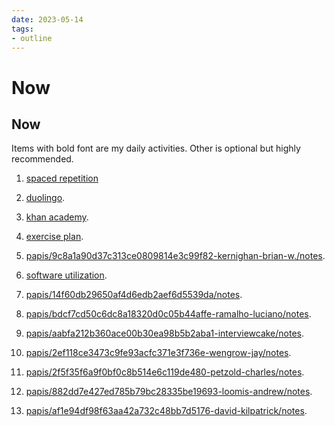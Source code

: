 ```yaml
---
date: 2023-05-14
tags:
- outline
---
```


# Now

## Now

Items with bold font are my daily activities. Other is optional but highly
recommended.

1. [spaced repetition](./spaced%20repetition.md)

2. [duolingo](./duolingo.md).

3. [khan academy](./khan%20academy.md).

4. [exercise plan](./exercise%20plan.md).

5. [papis/9c8a1a90d37c313ce0809814e3c99f82-kernighan-brian-w./notes](./papis/9c8a1a90d37c313ce0809814e3c99f82-kernighan-brian-w./notes.md).

6. [software utilization](./my%20awesome%20software%20list.md).

7. [papis/14f60db29650af4d6edb2aef6d5539da/notes](./papis/14f60db29650af4d6edb2aef6d5539da/notes.md).

8. [papis/bdcf7cd50c6dc8a18320d0c05b44affe-ramalho-luciano/notes](./papis/bdcf7cd50c6dc8a18320d0c05b44affe-ramalho-luciano/notes.md).

9. [papis/aabfa212b360ace00b30ea98b5b2aba1-interviewcake/notes](./papis/aabfa212b360ace00b30ea98b5b2aba1-interviewcake/notes.md).

10. [papis/2ef118ce3473c9fe93acfc371e3f736e-wengrow-jay/notes](./papis/2ef118ce3473c9fe93acfc371e3f736e-wengrow-jay/notes.md).

11. [papis/2f5f35f6a9f0bf0c8b514e6c119de480-petzold-charles/notes](./papis/2f5f35f6a9f0bf0c8b514e6c119de480-petzold-charles/notes.md).

12. [papis/882dd7e427ed785b79bc28335be19693-loomis-andrew/notes](./papis/882dd7e427ed785b79bc28335be19693-loomis-andrew/notes.md).

13. [papis/af1e94df98f63aa42a732c48bb7d5176-david-kilpatrick/notes](./papis/af1e94df98f63aa42a732c48bb7d5176-david-kilpatrick/notes.md).